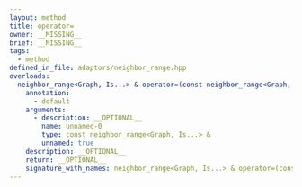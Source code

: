 ```yaml
---
layout: method
title: operator=
owner: __MISSING__
brief: __MISSING__
tags:
  - method
defined_in_file: adaptors/neighbor_range.hpp
overloads:
  neighbor_range<Graph, Is...> & operator=(const neighbor_range<Graph, Is...> &):
    annotation:
      - default
    arguments:
      - description: __OPTIONAL__
        name: unnamed-0
        type: const neighbor_range<Graph, Is...> &
        unnamed: true
    description: __OPTIONAL__
    return: __OPTIONAL__
    signature_with_names: neighbor_range<Graph, Is...> & operator=(const neighbor_range<Graph, Is...> &)
---
```

